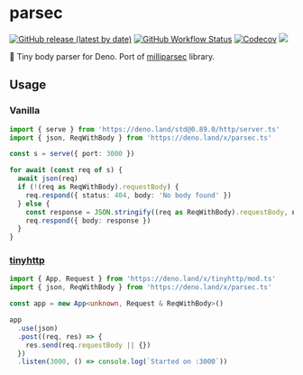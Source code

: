 # parsec

[![GitHub release (latest by date)][releases]][releases-page] [![GitHub Workflow Status][gh-actions-img]][github-actions]
[![Codecov][codecov-badge]][codecov] [![][docs-badge]][docs]

🌌 Tiny body parser for Deno. Port of [milliparsec](https://github.com/talentlessguy/milliparsec) library.

## Usage

### Vanilla

```ts
import { serve } from 'https://deno.land/std@0.89.0/http/server.ts'
import { json, ReqWithBody } from 'https://deno.land/x/parsec.ts'

const s = serve({ port: 3000 })

for await (const req of s) {
  await json(req)
  if (!(req as ReqWithBody).requestBody) {
    req.respond({ status: 404, body: 'No body found' })
  } else {
    const response = JSON.stringify((req as ReqWithBody).requestBody, null, 2)
    req.respond({ body: response })
  }
}
```

### [tinyhttp](https://github.com/talentlessguy/tinyhttp-deno)

```ts
import { App, Request } from 'https://deno.land/x/tinyhttp/mod.ts'
import { json, ReqWithBody } from 'https://deno.land/x/parsec.ts'

const app = new App<unknown, Request & ReqWithBody>()

app
  .use(json)
  .post((req, res) => {
    res.send(req.requestBody || {})
  })
  .listen(3000, () => console.log(`Started on :3000`))
```

[license]: https://github.com/deno-libs/parsec/blob/master/LICENSE
[releases]: https://img.shields.io/github/v/release/deno-libs/parsec?style=flat-square
[docs-badge]: https://img.shields.io/github/v/release/deno-libs/parsec?color=yellow&label=Documentation&logo=deno&style=flat-square
[docs]: https://doc.deno.land/https/deno.land/x/parsec/mod.ts
[releases-page]: https://github.com/deno-libs/parsec/releases
[gh-actions-img]: https://img.shields.io/github/workflow/status/deno-libs/parsec/CI?style=flat-square
[codecov]: https://codecov.io/gh/deno-libs/parsec
[github-actions]: https://github.com/deno-libs/parsec/actions
[codecov-badge]: https://img.shields.io/codecov/c/gh/deno-libs/parsec?style=flat-square
